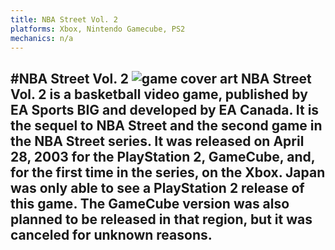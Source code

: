 ```yaml
---
title: NBA Street Vol. 2
platforms: Xbox, Nintendo Gamecube, PS2
mechanics: n/a
---
```

#NBA Street Vol. 2
![game cover art](//images.igdb.com/igdb/image/upload/t_thumb/ulwgzuoxpmbjsjsrveck.jpg "Logo Title Text 1")
NBA Street Vol. 2 is a basketball video game, published by EA Sports BIG and developed by EA Canada. It is the sequel to NBA Street and the second game in the NBA Street series. It was released on April 28, 2003 for the PlayStation 2, GameCube, and, for the first time in the series, on the Xbox. Japan was only able to see a PlayStation 2 release of this game. The GameCube version was also planned to be released in that region, but it was canceled for unknown reasons.
-
